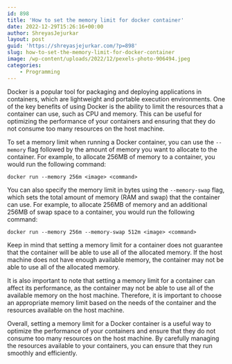 ```yaml
---
id: 898
title: 'How to set the memory limit for docker container'
date: 2022-12-29T15:26:16+00:00
author: ShreyasJejurkar
layout: post
guid: 'https://shreyasjejurkar.com/?p=898'
slug: how-to-set-the-memory-limit-for-docker-container
image: /wp-content/uploads/2022/12/pexels-photo-906494.jpeg
categories:
    - Programming
---
```


Docker is a popular tool for packaging and deploying applications in containers, which are lightweight and portable execution environments. One of the key benefits of using Docker is the ability to limit the resources that a container can use, such as CPU and memory. This can be useful for optimizing the performance of your containers and ensuring that they do not consume too many resources on the host machine.

To set a memory limit when running a Docker container, you can use the `--memory` flag followed by the amount of memory you want to allocate to the container. For example, to allocate 256MB of memory to a container, you would run the following command:  
  
`docker run --memory 256m <image> <command>`  
  
You can also specify the memory limit in bytes using the `--memory-swap` flag, which sets the total amount of memory (RAM and swap) that the container can use. For example, to allocate 256MB of memory and an additional 256MB of swap space to a container, you would run the following command:  
  
`docker run --memory 256m --memory-swap 512m <image> <command>`

Keep in mind that setting a memory limit for a container does not guarantee that the container will be able to use all of the allocated memory. If the host machine does not have enough available memory, the container may not be able to use all of the allocated memory.

It is also important to note that setting a memory limit for a container can affect its performance, as the container may not be able to use all of the available memory on the host machine. Therefore, it is important to choose an appropriate memory limit based on the needs of the container and the resources available on the host machine.

Overall, setting a memory limit for a Docker container is a useful way to optimize the performance of your containers and ensure that they do not consume too many resources on the host machine. By carefully managing the resources available to your containers, you can ensure that they run smoothly and efficiently.
